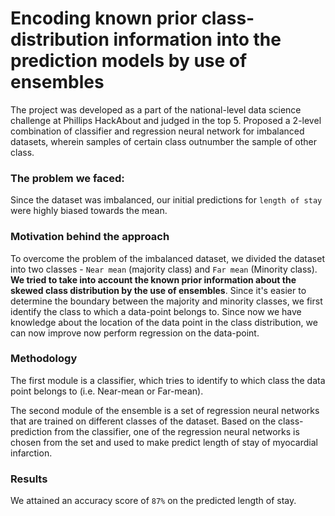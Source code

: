 # Encoding known prior class-distribution information into the prediction models by use of ensembles

The project was developed as a part of the national-level data science challenge at Phillips HackAbout and judged in the top 5.
Proposed a 2-level combination of classifier and regression neural network for imbalanced datasets, wherein samples of certain class outnumber the sample of other class.

### The problem we faced: 
Since the dataset was imbalanced, our initial predictions for `length of stay` were highly biased towards the mean. 

### Motivation behind the approach 
To overcome the problem of the imbalanced dataset, we divided the dataset into two classes -  `Near mean` (majority class) and `Far mean` (Minority class). **We tried to take into account the known prior information about the skewed class distribution by the use of ensembles**. Since it's easier to determine the boundary between the majority and minority classes, we first identify the class to which a data-point belongs to. Since now we have knowledge about the location of the data point in the class distribution, we can now improve now perform regression on the data-point.

### Methodology
The first module is a classifier, which tries to identify to which class the data point belongs to (i.e. Near-mean or Far-mean). 

The second module of the ensemble is a set of regression neural networks that are trained on different classes of the dataset. Based on the class-prediction from the classifier, one of the regression neural networks is chosen from the set and used to make predict length of stay of myocardial infarction.  

### Results
We attained an accuracy score of `87%` on the predicted length of stay. 
